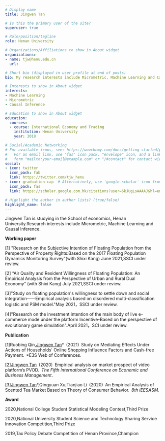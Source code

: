 ```yaml
---
# Display name
title: Jingwen Tan

# Is this the primary user of the site?
superuser: true

# Role/position/tagline
role: Henan University

# Organizations/Affiliations to show in About widget
organizations:
- name: tjw@henu.edu.cn
  url: 

# Short bio (displayed in user profile at end of posts)
bio: My research interests include Micrometric, Machine Learning and Causal Inference

# Interests to show in About widget
interests:
- Machine Learning
- Micrometric
- Causal Inference

# Education to show in About widget
education:
  courses:
  - course: International Economy and Trading
    institution: Henan University
    year: 2018

# Social/Academic Networking
# For available icons, see: https://wowchemy.com/docs/getting-started/page-builder/#icons
#   For an email link, use "fas" icon pack, "envelope" icon, and a link in the
#   form "mailto:your-email@example.com" or "/#contact" for contact widget.
social:
- icon: twitter
  icon_pack: fab
  link: https://twitter.com/tjw_henu
- icon: graduation-cap  # Alternatively, use `google-scholar` icon from `ai` icon pack
  icon_pack: fas
  link: https://scholar.google.com.hk/citations?user=6kJUgLsAAAAJ&hl=en

# Highlight the author in author lists? (true/false)
highlight_name: false
---
```


Jingwen Tan is studying in the School of economics, Henan University.Research interests include Micrometric, Machine Learning and Causal Inference.

**Working paper**

[1] "Research on the Subjective Intention of Floating Population from the Perspective of Property Rights:Based on the 2017 Floating Population Dynamics Monitoring Survey"(with Shixi Kang) June 2021,SSCI under review.

[2] “Air Quality and Resident Willingness of Floating Population: An Empirical Analysis from the Perspective of Urban and Rural Dual Economy” (with Shixi Kang) July 2021,SSCI under review.

[3]"Study on floating population's willingness to settle down and social integration——Empirical analysis based on disordered multi-classification logistic and PSM model."May 2021，SSCI under review.

[4]"Research on the investment intention of the main body of live e-commerce mode under the platform Incentive-Based on the perspective of evolutionary game simulation".April 2021，SCI under review.

**Publication**

[1]Ruobing Qin,<u>Jingwen Tan</u>* (2021) Study on Mediating Effects Under Actions of Households' Online Shopping Influence Factors and Cash-free Payment. *E3S Web of Conferences.

[2]<u>Jingwen Tan</u> (2020) Empirical analysis on market prospect of video platform’s PVOD. *The Fifth International Conference on Economic and Business Management*. 

[3]<u>Jingwen Tan</u>*,Qingyuan Xu,Tianjiao Li (2020) An Empirical Analysis of Scented Tea Market Based on Theory of Consumer Behavior. *8th IEESASM*.


**Award**

2020,National College Student Statistical Modeling Contest,Third Prize

2020,National University Student Science and Technology Sharing Service Innovation Competition,Third Prize

2019,Tax Policy Debate Competition of Henan Province,Champion

